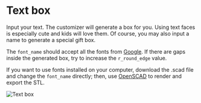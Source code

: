# Text box

Input your text. The customizer will generate a box for you. Using text faces is especially cute and kids will love them. Of course, you may also input a name to generate a special gift box. 

The `font_name` should accept all the fonts from [Google](https://fonts.google.com/). If there are gaps inside the generated box, try to increase the `r_round_edge` value. 

If you want to use fonts installed on your computer, download the .scad file and change the `font_name` directly; then, use [OpenSCAD](http://www.openscad.org/index.html) to render and export the STL.

![Text box](http://thingiverse-production-new.s3.amazonaws.com/renders/31/f2/f3/2b/87/24380f41838e3df59d9e9b78629782de_preview_featured.jpg)

